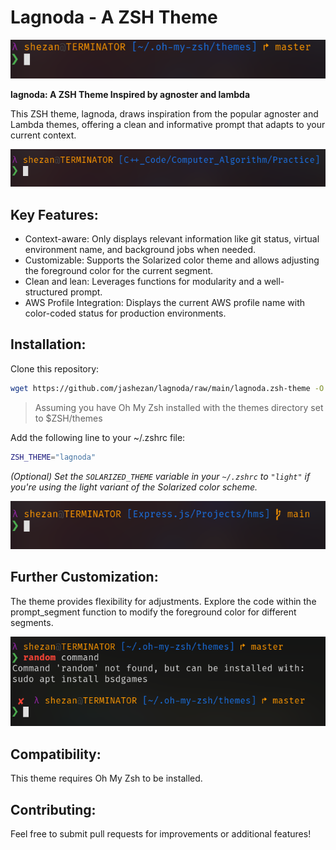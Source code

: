 # Lagnoda - A ZSH Theme

![lagnoda zsh theme](./lagnoda-zsh-theme-1.png)

**lagnoda: A ZSH Theme Inspired by agnoster and lambda**

This ZSH theme, lagnoda, draws inspiration from the popular agnoster and Lambda themes, offering a clean and informative prompt that adapts to your current context.

![zsh theme](./lagnoda-zsh-theme-2.png)

## Key Features:
- Context-aware: Only displays relevant information like git status, virtual environment name, and background jobs when needed.
- Customizable: Supports the Solarized color theme and allows adjusting the foreground color for the current segment.
- Clean and lean: Leverages functions for modularity and a well-structured prompt.
- AWS Profile Integration: Displays the current AWS profile name with color-coded status for production environments.

## Installation:
Clone this repository: 
  ```bash
  wget https://github.com/jashezan/lagnoda/raw/main/lagnoda.zsh-theme -O "$ZSH/themes/lagnoda.zsh-theme"
  ```
  > Assuming you have Oh My Zsh installed with the themes directory set to $ZSH/themes

Add the following line to your ~/.zshrc file:
  ```bash
  ZSH_THEME="lagnoda"
  ```
*(Optional) Set the `SOLARIZED_THEME` variable in your `~/.zshrc` to `"light"` if you're using the light variant of the Solarized color scheme.*

![oh-my-zsh theme](./lagnoda-zsh-theme-3.png)

## Further Customization:
The theme provides flexibility for adjustments. Explore the code within the prompt_segment function to modify the foreground color for different segments.

![lagnoda](./lagnoda-zsh-theme-4.png)

## Compatibility:
This theme requires Oh My Zsh to be installed.

## Contributing:
Feel free to submit pull requests for improvements or additional features!
